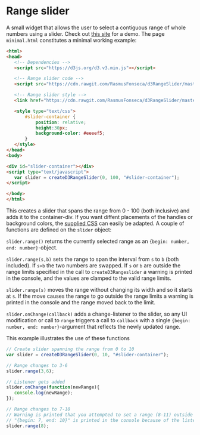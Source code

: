 # Range slider

A small widget that allows the user to select a contiguous range of whole numbers 
using a slider. Check out [this site](https://rasmusfonseca.github.io/JQDRangeSlider/) for a demo. The page 
`minimal.html` constitutes a minimal working example:
 ```html
<html>
<head>
    <!-- Dependencies -->
    <script src="https://d3js.org/d3.v3.min.js"></script>

    <!-- Range slider code -->
    <script src="https://cdn.rawgit.com/RasmusFonseca/d3RangeSlider/master/d3RangeSlider.js"></script>

    <!-- Range slider style -->
    <link href="https://cdn.rawgit.com/RasmusFonseca/d3RangeSlider/master/d3RangeSlider.css" rel="stylesheet">

    <style type="text/css">
        #slider-container {
            position: relative;
            height:30px;
            background-color: #eeeef5;
        }
    </style>
</head>
<body>

<div id="slider-container"></div>
<script type="text/javascript">
    var slider = createD3RangeSlider(0, 100, "#slider-container");
</script>

</body>
</html>
```

This creates a slider that spans the range from 0 - 100 (both inclusive) and adds it to the container-div. If you 
want diffent placements of the handles or background colors, the 
[supplied CSS](https://github.com/RasmusFonseca/d3RangeSlider/blob/master/d3RangeSlider.css) can easily be adapted. A 
couple of functions are defined on the `slider` object:

`slider.range()` returns the currently selected range as an `{begin: number, end: number}`-object. 

`slider.range(s,b)` sets the range to span the interval from `s` to `b` (both included). If `s>b` the two numbers 
are swapped. If `s` or `b` are outside the range limits specified in the call to `createD3Rangeslider` a warning is 
printed in the console, and the values are clamped to the valid range limits.

`slider.range(s)` moves the range without changing its width and so it starts at `s`. If the move causes the range to
 go outside the range limits a warning is printed in the console and the range moved back to the limit.

`slider.onChange(callback)` adds a change-listener to the slider, so any UI modification or call to `range` triggers 
a call to `callback` with a single `{begin: number, end: number}`-argument that reflects the newly updated range.

This example illustrates the use of these functions
```javascript
// Create slider spanning the range from 0 to 10
var slider = createD3RangeSlider(0, 10, "#slider-container");

// Range changes to 3-6
slider.range(3,6); 

// Listener gets added
slider.onChange(function(newRange){
   console.log(newRange);
});

// Range changes to 7-10
// Warning is printed that you attempted to set a range (8-11) outside the limits (0-10)
// "{begin: 7, end: 10}" is printed in the console because of the listener
slider.range(8);
```

